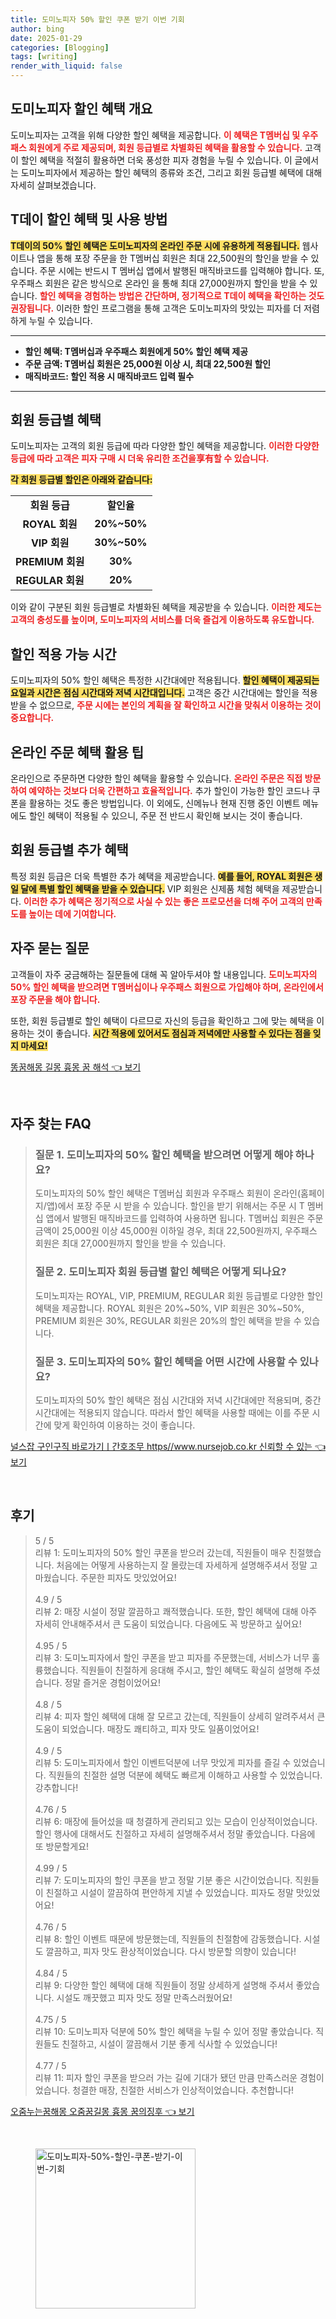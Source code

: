 ```yaml
---
title: 도미노피자 50% 할인 쿠폰 받기 이번 기회
author: bing
date: 2025-01-29
categories: [Blogging]
tags: [writing]
render_with_liquid: false
---
```



<h2 id='도미노피자 할인 혜택 개요'>도미노피자 할인 혜택 개요</h2>

<p>도미노피자는 고객을 위해 다양한 할인 혜택을 제공합니다. <b><span style="color: #ee2323;">이 혜택은 T멤버십 및 우주패스 회원에게 주로 제공되며, 회원 등급별로 차별화된 혜택을 활용할 수 있습니다.</span></b> 고객이 할인 혜택을 적절히 활용하면 더욱 풍성한 피자 경험을 누릴 수 있습니다. 이 글에서는 도미노피자에서 제공하는 할인 혜택의 종류와 조건, 그리고 회원 등급별 혜택에 대해 자세히 살펴보겠습니다.</p>

<h2 id='T데이 할인 혜택 및 사용 방법'>T데이 할인 혜택 및 사용 방법</h2>

<p><b><span style="background-color: #ffe066;">T데이의 50% 할인 혜택은 도미노피자의 온라인 주문 시에 유용하게 적용됩니다.</span></b> 웹사이트나 앱을 통해 포장 주문을 한 T멤버십 회원은 최대 22,500원의 할인을 받을 수 있습니다. 주문 시에는 반드시 T 멤버십 앱에서 발행된 매직바코드를 입력해야 합니다. 또, 우주패스 회원은 같은 방식으로 온라인 을 통해 최대 27,000원까지 할인을 받을 수 있습니다. <b><span style="color: #ee2323;">할인 혜택을 경험하는 방법은 간단하며, 정기적으로 T데이 혜택을 확인하는 것도 권장됩니다.</span></b> 이러한 할인 프로그램을 통해 고객은 도미노피자의 맛있는 피자를 더 저렴하게 누릴 수 있습니다.</p>

<hr />

<ul>
    <li><b>할인 혜택: T멤버십과 우주패스 회원에게 50% 할인 혜택 제공</b></li>
    <li><b>주문 금액: T멤버십 회원은 25,000원 이상 시, 최대 22,500원 할인</b></li>
    <li><b>매직바코드: 할인 적용 시 매직바코드 입력 필수</b></li>
</ul>

<hr />

<h2 id='회원 등급별 혜택'>회원 등급별 혜택</h2>

<p>도미노피자는 고객의 회원 등급에 따라 다양한 할인 혜택을 제공합니다. <b><span style="color: #ee2323;">이러한 다양한 등급에 따라 고객은 피자 구매 시 더욱 유리한 조건을享有할 수 있습니다.</span></b></p>

<p><b><span style="background-color: #ffe066;">각 회원 등급별 할인은 아래와 같습니다:</span></b></p>

<table>
    <tr>
        <td style="text-align: center; height: 17px;"><b>회원 등급</b></td>
        <td style="text-align: center; height: 17px;"><b>할인율</b></td>
    </tr>
    <tr>
        <td style="text-align: center; height: 17px;"><b>ROYAL 회원</b></td>
        <td style="text-align: center; height: 17px;"><b>20%~50%</b></td>
    </tr>
    <tr>
        <td style="text-align: center; height: 17px;"><b>VIP 회원</b></td>
        <td style="text-align: center; height: 17px;"><b>30%~50%</b></td>
    </tr>
    <tr>
        <td style="text-align: center; height: 17px;"><b>PREMIUM 회원</b></td>
        <td style="text-align: center; height: 17px;"><b>30%</b></td>
    </tr>
    <tr>
        <td style="text-align: center; height: 17px;"><b>REGULAR 회원</b></td>
        <td style="text-align: center; height: 17px;"><b>20%</b></td>
    </tr>
</table>

<p>이와 같이 구분된 회원 등급별로 차별화된 혜택을 제공받을 수 있습니다. <b><span style="color: #ee2323;">이러한 제도는 고객의 충성도를 높이며, 도미노피자의 서비스를 더욱 즐겁게 이용하도록 유도합니다.</span></b></p>

<h2 id='할인 적용 가능 시간'>할인 적용 가능 시간</h2>

<p>도미노피자의 50% 할인 혜택은 특정한 시간대에만 적용됩니다. <b><span style="background-color: #ffe066;">할인 혜택이 제공되는 요일과 시간은 점심 시간대와 저녁 시간대입니다.</span></b> 고객은 중간 시간대에는 할인을 적용받을 수 없으므로, <b><span style="color: #ee2323;">주문 시에는 본인의 계획을 잘 확인하고 시간을 맞춰서 이용하는 것이 중요합니다.</span></b></p>

<h2 id='온라인 주문 혜택 활용 팁'>온라인 주문 혜택 활용 팁</h2>

<p>온라인으로 주문하면 다양한 할인 혜택을 활용할 수 있습니다. <b><span style="color: #ee2323;">온라인 주문은 직접 방문하여 예약하는 것보다 더욱 간편하고 효율적입니다.</span></b> 추가 할인이 가능한 할인 코드나 쿠폰을 활용하는 것도 좋은 방법입니다. 이 외에도, 신메뉴나 현재 진행 중인 이벤트 메뉴에도 할인 혜택이 적용될 수 있으니, 주문 전 반드시 확인해 보시는 것이 좋습니다.</p>

<h2 id='회원 등급별 추가 혜택'>회원 등급별 추가 혜택</h2>

<p>특정 회원 등급은 더욱 특별한 추가 혜택을 제공받습니다. <b><span style="background-color: #ffe066;">예를 들어, ROYAL 회원은 생일 달에 특별 할인 혜택을 받을 수 있습니다.</span></b> VIP 회원은 신제품 체험 혜택을 제공받습니다. <b><span style="color: #ee2323;">이러한 추가 혜택은 정기적으로 사실 수 있는 좋은 프로모션을 더해 주어 고객의 만족도를 높이는 데에 기여합니다.</span></b></p>

<h2 id='자주 묻는 질문'>자주 묻는 질문</h2>

<p>고객들이 자주 궁금해하는 질문들에 대해 꼭 알아두셔야 할 내용입니다. <b><span style="color: #ee2323;">도미노피자의 50% 할인 혜택을 받으려면 T멤버십이나 우주패스 회원으로 가입해야 하며, 온라인에서 포장 주문을 해야 합니다.</span></b></p>

<p>또한, 회원 등급별로 할인 혜택이 다르므로 자신의 등급을 확인하고 그에 맞는 혜택을 이용하는 것이 좋습니다. <b><span style="background-color: #ffe066;">시간 적용에 있어서도 점심과 저녁에만 사용할 수 있다는 점을 잊지 마세요!</span></b></p>


<p><a class="click-button" title="똥꿈해몽 길몽 흉몽 꿈 해석" href="https://aptwhite.github.io/posts/%EB%98%A5%EA%BF%88%ED%95%B4%EB%AA%BD-%EA%B8%B8%EB%AA%BD-%ED%9D%89%EB%AA%BD-%EA%BF%88-%ED%95%B4%EC%84%9D/" rel="dofollow">똥꿈해몽 길몽 흉몽 꿈 해석 👈 보기</a></p><br>
<h2 id='자주_찾는_FAQ'>자주 찾는 FAQ</h2>
<div itemscope="" itemtype="https://schema.org/FAQPage"> 
<blockquote> 
<div itemscope="" itemprop="mainEntity" itemtype="https://schema.org/Question"> 
<h3 itemprop="name">질문 1. 도미노피자의 50% 할인 혜택을 받으려면 어떻게 해야 하나요?</h3> 
<div itemscope="" itemprop="acceptedAnswer" itemtype="https://schema.org/Answer"> 
<span itemprop="text"> 
<p>도미노피자의 50% 할인 혜택은 T멤버십 회원과 우주패스 회원이 온라인(홈페이지/앱)에서 포장 주문 시 받을 수 있습니다. 할인을 받기 위해서는 주문 시 T 멤버십 앱에서 발행된 매직바코드를 입력하여 사용하면 됩니다. T멤버십 회원은 주문 금액이 25,000원 이상 45,000원 이하일 경우, 최대 22,500원까지, 우주패스 회원은 최대 27,000원까지 할인을 받을 수 있습니다.</p> 
</span> 
</div> 
</div> 
<div itemscope="" itemprop="mainEntity" itemtype="https://schema.org/Question"> 
<h3 itemprop="name">질문 2. 도미노피자 회원 등급별 할인 혜택은 어떻게 되나요?</h3> 
<div itemscope="" itemprop="acceptedAnswer" itemtype="https://schema.org/Answer"> 
<span itemprop="text"> 
<p>도미노피자는 ROYAL, VIP, PREMIUM, REGULAR 회원 등급별로 다양한 할인 혜택을 제공합니다. ROYAL 회원은 20%~50%, VIP 회원은 30%~50%, PREMIUM 회원은 30%, REGULAR 회원은 20%의 할인 혜택을 받을 수 있습니다.</p> 
</span> 
</div> 
</div> 
<div itemscope="" itemprop="mainEntity" itemtype="https://schema.org/Question"> 
<h3 itemprop="name">질문 3. 도미노피자의 50% 할인 혜택을 어떤 시간에 사용할 수 있나요?</h3> 
<div itemscope="" itemprop="acceptedAnswer" itemtype="https://schema.org/Answer"> 
<span itemprop="text"> 
<p>도미노피자의 50% 할인 혜택은 점심 시간대와 저녁 시간대에만 적용되며, 중간 시간대에는 적용되지 않습니다. 따라서 할인 혜택을 사용할 때에는 이를 주문 시간에 맞게 확인하여 이용하는 것이 좋습니다.</p> 
</span> 
</div> 
</div> 
</blockquote> 
</div>
<p><a class="click-button" title="널스잡 구인구직 바로가기ㅣ간호조무 https//www.nursejob.co.kr 신뢰할 수 있는" href="https://aptwhite.github.io/posts/%EB%84%90%EC%8A%A4%EC%9E%A1-%EA%B5%AC%EC%9D%B8%EA%B5%AC%EC%A7%81-%EB%B0%94%EB%A1%9C%EA%B0%80%EA%B8%B0%E3%85%A3%EA%B0%84%ED%98%B8%EC%A1%B0%EB%AC%B4-httpswww.nursejob.co.kr-%EC%8B%A0%EB%A2%B0%ED%95%A0-%EC%88%98-%EC%9E%88%EB%8A%94/" rel="dofollow">널스잡 구인구직 바로가기ㅣ간호조무 https//www.nursejob.co.kr 신뢰할 수 있는 👈 보기</a></p><br>
<h2 id='후기'>후기</h2>
<div itemscope itemtype="https://schema.org/Product">
  <blockquote>
  <div itemprop="review" itemscope itemtype="https://schema.org/Review">
      <div itemprop="reviewRating" itemscope itemtype="https://schema.org/Rating"> <span itemprop="ratingValue">5</span> / <span itemprop="bestRating">5</span> </div>
      <span itemprop="reviewBody">리뷰 1: 도미노피자의 50% 할인 쿠폰을 받으러 갔는데, 직원들이 매우 친절했습니다. 처음에는 어떻게 사용하는지 잘 몰랐는데 자세하게 설명해주셔서 정말 고마웠습니다. 주문한 피자도 맛있었어요!</span>
  </div>
  <br>
  <div itemprop="review" itemscope itemtype="https://schema.org/Review">
      <div itemprop="reviewRating" itemscope itemtype="https://schema.org/Rating"> <span itemprop="ratingValue">4.9</span> / <span itemprop="bestRating">5</span> </div>
      <span itemprop="reviewBody">리뷰 2: 매장 시설이 정말 깔끔하고 쾌적했습니다. 또한, 할인 혜택에 대해 아주 자세히 안내해주셔서 큰 도움이 되었습니다. 다음에도 꼭 방문하고 싶어요!</span>
  </div>
  <br>
  <div itemprop="review" itemscope itemtype="https://schema.org/Review">
      <div itemprop="reviewRating" itemscope itemtype="https://schema.org/Rating"> <span itemprop="ratingValue">4.95</span> / <span itemprop="bestRating">5</span> </div>
      <span itemprop="reviewBody">리뷰 3: 도미노피자에서 할인 쿠폰을 받고 피자를 주문했는데, 서비스가 너무 훌륭했습니다. 직원들이 친절하게 응대해 주시고, 할인 혜택도 확실히 설명해 주셨습니다. 정말 즐거운 경험이었어요!</span>
  </div>
  <br>
  <div itemprop="review" itemscope itemtype="https://schema.org/Review">
      <div itemprop="reviewRating" itemscope itemtype="https://schema.org/Rating"> <span itemprop="ratingValue">4.8</span> / <span itemprop="bestRating">5</span> </div>
      <span itemprop="reviewBody">리뷰 4: 피자 할인 혜택에 대해 잘 모르고 갔는데, 직원들이 상세히 알려주셔서 큰 도움이 되었습니다. 매장도 쾌티하고, 피자 맛도 일품이었어요!</span>
  </div>
  <br>
  <div itemprop="review" itemscope itemtype="https://schema.org/Review">
      <div itemprop="reviewRating" itemscope itemtype="https://schema.org/Rating"> <span itemprop="ratingValue">4.9</span> / <span itemprop="bestRating">5</span> </div>
      <span itemprop="reviewBody">리뷰 5: 도미노피자에서 할인 이벤트덕분에 너무 맛있게 피자를 즐길 수 있었습니다. 직원들의 친절한 설명 덕분에 혜택도 빠르게 이해하고 사용할 수 있었습니다. 강추합니다!</span>
  </div>
  <br>
  <div itemprop="review" itemscope itemtype="https://schema.org/Review">
      <div itemprop="reviewRating" itemscope itemtype="https://schema.org/Rating"> <span itemprop="ratingValue">4.76</span> / <span itemprop="bestRating">5</span> </div>
      <span itemprop="reviewBody">리뷰 6: 매장에 들어섰을 때 청결하게 관리되고 있는 모습이 인상적이었습니다. 할인 행사에 대해서도 친절하고 자세히 설명해주셔서 정말 좋았습니다. 다음에 또 방문할게요!</span>
  </div>
  <br>
  <div itemprop="review" itemscope itemtype="https://schema.org/Review">
      <div itemprop="reviewRating" itemscope itemtype="https://schema.org/Rating"> <span itemprop="ratingValue">4.99</span> / <span itemprop="bestRating">5</span> </div>
      <span itemprop="reviewBody">리뷰 7: 도미노피자의 할인 쿠폰을 받고 정말 기분 좋은 시간이었습니다. 직원들이 친절하고 시설이 깔끔하여 편안하게 지낼 수 있었습니다. 피자도 정말 맛있었어요!</span>
  </div>
  <br>
  <div itemprop="review" itemscope itemtype="https://schema.org/Review">
      <div itemprop="reviewRating" itemscope itemtype="https://schema.org/Rating"> <span itemprop="ratingValue">4.76</span> / <span itemprop="bestRating">5</span> </div>
      <span itemprop="reviewBody">리뷰 8: 할인 이벤트 때문에 방문했는데, 직원들의 친절함에 감동했습니다. 시설도 깔끔하고, 피자 맛도 환상적이었습니다. 다시 방문할 의향이 있습니다!</span>
  </div>
  <br>
  <div itemprop="review" itemscope itemtype="https://schema.org/Review">
      <div itemprop="reviewRating" itemscope itemtype="https://schema.org/Rating"> <span itemprop="ratingValue">4.84</span> / <span itemprop="bestRating">5</span> </div>
      <span itemprop="reviewBody">리뷰 9: 다양한 할인 혜택에 대해 직원들이 정말 상세하게 설명해 주셔서 좋았습니다. 시설도 깨끗했고 피자 맛도 정말 만족스러웠어요!</span>
  </div>
  <br>
  <div itemprop="review" itemscope itemtype="https://schema.org/Review">
      <div itemprop="reviewRating" itemscope itemtype="https://schema.org/Rating"> <span itemprop="ratingValue">4.75</span> / <span itemprop="bestRating">5</span> </div>
      <span itemprop="reviewBody">리뷰 10: 도미노피자 덕분에 50% 할인 혜택을 누릴 수 있어 정말 좋았습니다. 직원들도 친절하고, 시설이 깔끔해서 기분 좋게 식사할 수 있었습니다!</span>
  </div>
  <br>
  <div itemprop="review" itemscope itemtype="https://schema.org/Review">
      <div itemprop="reviewRating" itemscope itemtype="https://schema.org/Rating"> <span itemprop="ratingValue">4.77</span> / <span itemprop="bestRating">5</span> </div>
      <span itemprop="reviewBody">리뷰 11: 피자 할인 쿠폰을 받으러 가는 길에 기대가 됐던 만큼 만족스러운 경험이었습니다. 청결한 매장, 친절한 서비스가 인상적이었습니다. 추천합니다!</span>
  </div>
  </blockquote>
</div>
<p><a class="click-button" title="오줌누는꿈해몽 오줌꿈길몽 흉몽 꿈의징후" href="https://aptwhite.github.io/posts/%EC%98%A4%EC%A4%8C%EB%88%84%EB%8A%94%EA%BF%88%ED%95%B4%EB%AA%BD-%EC%98%A4%EC%A4%8C%EA%BF%88%EA%B8%B8%EB%AA%BD-%ED%9D%89%EB%AA%BD-%EA%BF%88%EC%9D%98%EC%A7%95%ED%9B%84/" rel="dofollow">오줌누는꿈해몽 오줌꿈길몽 흉몽 꿈의징후 👈 보기</a></p><br>
<figure class="image"><img src="https://aptwhite.github.io/assets/img/thumbnail/도미노피자-50%-할인-쿠폰-받기-이번-기회.webp" alt="도미노피자-50%-할인-쿠폰-받기-이번-기회" width="256" height="256"></figure>
